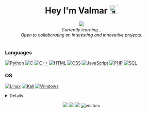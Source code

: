 <h1 align="center">Hey I'm Valmar <img src="https://github.com/wervlad/wervlad/assets/24524555/766d336d-b87d-44ba-807c-c51de2bc6b4d" width="28px" alt="👋"></h1>

<p align="center">
    <b></b>
    <a href="https://github.com/CalValmar">
          <img src="https://readme-typing-svg.herokuapp.com?font=Vollkorn+SC&color=0A66DAFF&center=true&vCenter=true&width=600&lines=Welcome+to+the+desert+of+the+real." />
    </a>
     <b></b>
    <i>
        <br>
        Currently learning...<br>
        Open to collaborating on interesting and innovative projects.<br>
    </i><br>
</p>


### Languages
[![Python](https://img.shields.io/badge/python-black?style=for-the-badge&logo=python)](https://github.com/CalValmar)
[![C](https://img.shields.io/badge/c-black?style=for-the-badge&logo=c)](https://github.com/CalValmar)
[![C++](https://img.shields.io/badge/c++-black?style=for-the-badge&logo=cplusplus)](https://github.com/CalValmar)
[![HTML](https://img.shields.io/badge/html-black?style=for-the-badge&logo=html5)](https://hub.docker.com/u/CalValmar)
[![CSS](https://img.shields.io/badge/css-black?style=for-the-badge&logo=css3)](https://hub.docker.com/u/CalValmar)
[![JavaScript](https://img.shields.io/badge/javascript-black?style=for-the-badge&logo=javascript)](https://github.com/CalValmar)
[![PHP](https://img.shields.io/badge/PHP-black?style=for-the-badge&logo=Php)](https://github.com/CalValmar)
[![SQL](https://img.shields.io/badge/sql-black?style=for-the-badge&logo=mysql)](https://github.com/CalValmar)

### OS
[![Linux](https://img.shields.io/badge/linux-black?style=for-the-badge&logo=Linux)](https://github.com/CalValmar)
[![Kali](https://img.shields.io/badge/kali-black?style=for-the-badge&logo=kali-linux)](https://github.com/CalValmar)
[![Windows](https://img.shields.io/badge/Windows-black?style=for-the-badge&logo=Windows)](https://github.com/CalValmar)

<details>
<p align="center">
  <a href="https://github.com/CalValmar">
    <img src="http://github-profile-summary-cards.vercel.app/api/cards/profile-details?username=CalValmar&theme=transparent" />
  <a href="https://github.com/CalValmar">
    <img src="https://github-readme-stats.vercel.app/api/top-langs/?username=CalValmar&langs_count=10&exclude_repo=&hide=jupyter%20notebook,vim%20script,cmake,makefile,batchfile,emacs%20lisp&layout=default&card_width=699&hide_border=true&theme=transparent" />
  </a>
</p>
</details>


<p align="center">
    <a href="https://github.com/CalValmar/CalValmar"><img src="https://img.shields.io/badge/status-updating-brightgreen.svg"></a>
    <a href="https://github.com/CalValmar/CalValmar/stargazers"><img src="https://img.shields.io/github/stars/CalValmar/CalValmar.svg?logo=github"></a>
    <a href="https://github.com/CalValmar/CalValmar/network/members"><img src="https://img.shields.io/github/forks/CalValmar/CalValmar.svg?color=blue&logo=github"></a>
    <img src="https://visitor-badge.laobi.icu/badge?page_id=CalValmar.CalValmar" alt="visitors"/>   
</p>
